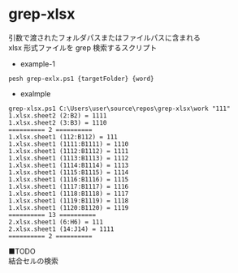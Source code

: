 # grep-xlsx

引数で渡されたフォルダパスまたはファイルパスに含まれる  
xlsx 形式ファイルを grep 検索するスクリプト

- example-1

```shell
pesh grep-exlx.ps1 {targetFolder} {word}
```

- exalmple

```shell
grep-xlsx.ps1 C:\Users\user\source\repos\grep-xlsx\work "111"
1.xlsx.sheet2 (2:B2) = 1111
1.xlsx.sheet2 (3:B3) = 1110
========== 2 ==========
1.xlsx.sheet1 (112:B112) = 111
1.xlsx.sheet1 (1111:B1111) = 1110
1.xlsx.sheet1 (1112:B1112) = 1111
1.xlsx.sheet1 (1113:B1113) = 1112
1.xlsx.sheet1 (1114:B1114) = 1113
1.xlsx.sheet1 (1115:B1115) = 1114
1.xlsx.sheet1 (1116:B1116) = 1115
1.xlsx.sheet1 (1117:B1117) = 1116
1.xlsx.sheet1 (1118:B1118) = 1117
1.xlsx.sheet1 (1119:B1119) = 1118
1.xlsx.sheet1 (1120:B1120) = 1119
========== 13 ==========
2.xlsx.sheet1 (6:H6) = 111
2.xlsx.sheet1 (14:J14) = 1111
========== 2 ==========
```

■TODO  
結合セルの検索
